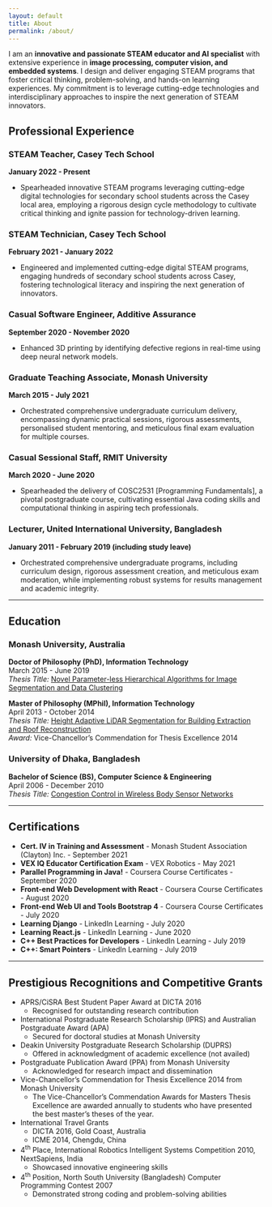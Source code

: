 ```yaml
---
layout: default
title: About
permalink: /about/
---
```

<div class="about-hero-container">
    <p class="about-hero">I am an <strong class="gradient-text">innovative and passionate STEAM educator and AI specialist</strong> with extensive experience in <strong>image processing, computer vision, and embedded systems</strong>. I design and deliver engaging STEAM programs that foster critical thinking, problem-solving, and hands-on learning experiences. My commitment is to leverage cutting-edge technologies and interdisciplinary approaches to inspire the next generation of STEAM innovators.</p>
</div>
<div class="about-container">
    <h2>Professional Experience</h2>
    <h3>STEAM Teacher, Casey Tech School</h3>
    <p><strong>January 2022 - Present</strong></p>
    <ul>
        <li>Spearheaded innovative STEAM programs leveraging cutting-edge digital technologies for secondary school students across the Casey local area, employing a rigorous design cycle methodology to cultivate critical thinking and ignite passion for technology-driven learning.</li>
    </ul>
    <h3>STEAM Technician, Casey Tech School</h3>
    <p><strong>February 2021 - January 2022</strong></p>
    <ul>
        <li>Engineered and implemented cutting-edge digital STEAM programs, engaging hundreds of secondary school students across Casey, fostering technological literacy and inspiring the next generation of innovators.</li>
    </ul>
    <h3>Casual Software Engineer, Additive Assurance</h3>
    <p><strong>September 2020 - November 2020</strong></p>
    <ul>
        <li>Enhanced 3D printing by identifying defective regions in real-time using deep neural network models.</li>
    </ul>
    <h3>Graduate Teaching Associate, Monash University</h3>
    <p><strong>March 2015 - July 2021</strong></p>
    <ul>
        <li>Orchestrated comprehensive undergraduate curriculum delivery, encompassing dynamic practical sessions, rigorous assessments, personalised student mentoring, and meticulous final exam evaluation for multiple courses.</li>
    </ul>
    <h3>Casual Sessional Staff, RMIT University</h3>
    <p><strong>March 2020 - June 2020</strong></p>
    <ul>
        <li>Spearheaded the delivery of COSC2531 [Programming Fundamentals], a pivotal postgraduate course, cultivating essential Java coding skills and computational thinking in aspiring tech professionals.</li>
    </ul>
    <h3>Lecturer, United International University, Bangladesh</h3>
    <p><strong>January 2011 - February 2019 (including study leave)</strong></p>
    <ul>
        <li>Orchestrated comprehensive undergraduate programs, including curriculum design, rigorous assessment creation, and meticulous exam moderation, while implementing robust systems for results management and academic integrity.</li>
    </ul>
    <hr>
    <h2>Education</h2>
    <h3>Monash University, Australia</h3>
    <p><strong>Doctor of Philosophy (PhD), Information Technology</strong><br>
    March 2015 - June 2019<br>
    <em>Thesis Title:</em> <a href="https://monash.figshare.com/articles/Novel_Parameter-less_Hierarchical_Algorithms_for_Image_Segmentation_and_Data_Clustering/8233709" target="_blank" rel="noopener noreferrer">Novel Parameter-less Hierarchical Algorithms for Image Segmentation and Data Clustering</a></p>
    <p><strong>Master of Philosophy (MPhil), Information Technology</strong><br>
    April 2013 - October 2014<br>
    <em>Thesis Title:</em> <a href="https://figshare.com/articles/Height_adaptive_LiDAR_segmentation_for_building_extraction_and_roof_reconstruction/4683592" target="_blank" rel="noopener noreferrer">Height Adaptive LiDAR Segmentation for Building Extraction and Roof Reconstruction</a><br>
    <em>Award:</em> Vice-Chancellor’s Commendation for Thesis Excellence 2014</p>
    <h3>University of Dhaka, Bangladesh</h3>
    <p><strong>Bachelor of Science (BS), Computer Science & Engineering</strong><br>
    April 2006 - December 2010<br>
    <em>Thesis Title:</em> <a href="https://www.dropbox.com/scl/fi/8n6kcfhxjdbatqctkwlvw/BSc-Thesis.pdf?rlkey=nnigpo9eyoehq0f9ip1iyfcsi&st=b615mxzn&dl=0" target="_blank" rel="noopener noreferrer">Congestion Control in Wireless Body Sensor Networks</a></p>
    <hr>
    <h2>Certifications</h2>
    <ul>
        <li><strong>Cert. IV in Training and Assessment</strong> - Monash Student Association (Clayton) Inc. - September 2021</li>
        <li><strong>VEX IQ Educator Certification Exam</strong> - VEX Robotics - May 2021</li>
        <li><strong>Parallel Programming in Java!</strong> - Coursera Course Certificates - September 2020</li>
        <li><strong>Front-end Web Development with React</strong> - Coursera Course Certificates - August 2020</li>
        <li><strong>Front-end Web UI and Tools Bootstrap 4</strong> - Coursera Course Certificates - July 2020</li>
        <li><strong>Learning Django</strong> - LinkedIn Learning - July 2020</li>
        <li><strong>Learning React.js</strong> - LinkedIn Learning - June 2020</li>
        <li><strong>C++ Best Practices for Developers</strong> - LinkedIn Learning - July 2019</li>
        <li><strong>C++: Smart Pointers</strong> - LinkedIn Learning - July 2019</li>
    </ul>
    <hr>
    <h2>Prestigious Recognitions and Competitive Grants</h2>
    <ul>
        <li>APRS/CiSRA Best Student Paper Award at DICTA 2016
            <ul><li>Recognised for outstanding research contribution</li></ul>
        </li>
        <li>International Postgraduate Research Scholarship (IPRS) and Australian Postgraduate Award (APA)
            <ul><li>Secured for doctoral studies at Monash University</li></ul>
        </li>
        <li>Deakin University Postgraduate Research Scholarship (DUPRS)
            <ul><li>Offered in acknowledgment of academic excellence (not availed)</li></ul>
        </li>
        <li>Postgraduate Publication Award (PPA) from Monash University
            <ul><li>Acknowledged for research impact and dissemination</li></ul>
        </li>
        <li>Vice-Chancellor’s Commendation for Thesis Excellence 2014 from Monash University
            <ul><li>The Vice-Chancellor’s Commendation Awards for Masters Thesis Excellence are awarded annually to students who have presented the best master’s theses of the year.</li></ul>
        </li>
        <li>International Travel Grants
            <ul>
                <li>DICTA 2016, Gold Coast, Australia</li>
                <li>ICME 2014, Chengdu, China</li>
            </ul>
        </li>
        <li>4<sup>th</sup> Place, International Robotics Intelligent Systems Competition 2010, NextSapiens, India
            <ul>
                <li>Showcased innovative engineering skills</li>
            </ul>
        </li>
        <li>4<sup>th</sup> Position, North South University (Bangladesh) Computer Programming Contest 2007
            <ul>
                <li>Demonstrated strong coding and problem-solving abilities</li>
            </ul>
        </li>
    </ul>
</div>
